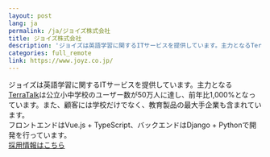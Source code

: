 ```yaml
---
layout: post
lang: ja
permalink: /ja/ジョイズ株式会社
title: ジョイズ株式会社
description: 'ジョイズは英語学習に関するITサービスを提供しています。主力となるTerraTalkは公立小中学校のユーザー数が50万人に達し、前年比1,000%となっています。また、顧客には学校だけでなく、教育製品の最大手企業も含まれています。 フロントエンドはVue.js + TypeScript、バックエンドはDjango + Pythonで開発を行っています。 採用情報はこちら'
categories: full_remote
link: https://www.joyz.co.jp/
---
```


<p>ジョイズは英語学習に関するITサービスを提供しています。主力となる<a href="https://www.terratalk.rocks/">TerraTalk</a>は公立小中学校のユーザー数が50万人に達し、前年比1,000%となっています。また、顧客には学校だけでなく、教育製品の最大手企業も含まれています。<br />フロントエンドはVue.js + TypeScript、バックエンドはDjango + Pythonで開発を行っています。<br /><a href="https://open.talentio.com/r/1/c/joyz/homes/2229">採用情報はこちら</a></p>
